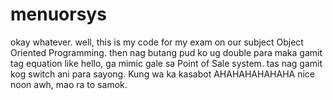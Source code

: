 # menuorsys
okay whatever.
well, this is my code for my exam
on our subject
Object Oriented Programming.
then nag butang pud ko ug
double para maka gamit tag equation
like hello, ga mimic gale sa
Point of Sale system.
tas nag gamit kog switch ani
para sayong.
Kung wa ka kasabot AHAHAHAHAHAHA
nice noon awh, mao ra to samok.
